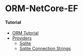 # ORM-NetCore-EF

#### Tutorial 
 * [ORM Tutorial](https://dev.to/dotnet/how-you-can-use-an-orm-in-net-core-and-c-to-type-less-sql-starring-entity-framework-49ka?fbclid=IwAR1LQHkelGO23jaA-Oep9LAjgXaN49aFc4_3psNI_bJVAoMCnjo1l6TuDBA)
 * [Providers](https://docs.microsoft.com/en-us/ef/core/providers/?wt.mc_id=devto-blog-chnoring)
   * [Sqlite](http://www.sqlite.org/)
   * [Sqlite Connection Strings](https://www.connectionstrings.com/sqlite/)